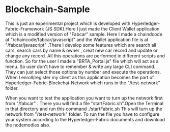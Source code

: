 # Blockchain-Sample
This is just an experimental project which is developed with Hyperledger-Fabric-Framework (JS SDK).Here I just made the Client Wallet application which is a modified version of "Fabcar" sample. Here I made a chaindcode at "/chaincode/fabcar/javascript" and the Wallet application file is at "/fabcar/javascript" .There I develop some features which are search all cars, search cars by name & owner , creat new car record and update or change any record. All this operations are performed in different scripts and function. So for the user I made a "BRTA_Portal.js" file which will act as a menu. So user don't have to remember & write any large CLI command. They can just select those options by number and execute the operations.
When I enroll/register my client as this application becomes the part of Hyperledger-Fabric-Blockchai-Network which runs in the "/test-network" folder.

When you want to test the application you want to turn up the network first from "/fabcar" . There you will find a file "startFabric.sh".Open the Terminal in that directory and run this command 
./startFabric.sh
This will turn up the network from "/test-network" folder.
To run the file you have to configure your system according to the Hyperledger-Fabric documents and download the nodemodles also. 

